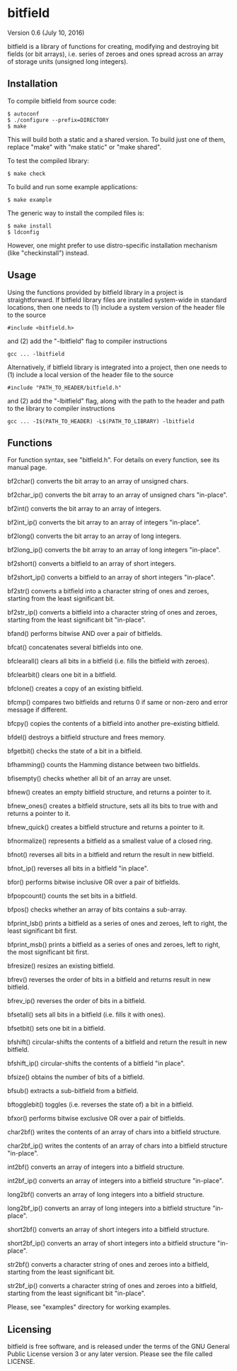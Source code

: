 bitfield
========

Version 0.6 (July 10, 2016)

bitfield is a library of functions for creating, modifying and destroying bit 
fields (or bit arrays), i.e. series of zeroes and ones spread across an array 
of storage units (unsigned long integers).

Installation
------------

To compile bitfield from source code:

    $ autoconf
    $ ./configure --prefix=DIRECTORY
    $ make

This will build both a static and a shared version. To build just one of them, 
replace "make" with "make static" or "make shared".

To test the compiled library:

    $ make check

To build and run some example applications:

    $ make example

The generic way to install the compiled files is:

    $ make install
    $ ldconfig

However, one might prefer to use distro-specific installation mechanism (like 
"checkinstall") instead.

Usage
-----

Using the functions provided by bitfield library in a project is 
straightforward.
If bitfield library files are installed system-wide in standard locations, then 
one needs to (1) include a system version of the header file to the source

    #include <bitfield.h>

and (2) add the "-lbitfield" flag to compiler instructions

    gcc ... -lbitfield

Alternatively, if bitfield library is integrated into a project, then one needs 
to (1) include a local version of the header file to the source

    #include "PATH_TO_HEADER/bitfield.h"

and (2) add the "-lbitfield" flag, along with the path to the header and path 
to the library to compiler instructions

    gcc ... -I$(PATH_TO_HEADER) -L$(PATH_TO_LIBRARY) -lbitfield

Functions
---------

For function syntax, see "bitfield.h". For details on every function, see its 
manual page.

bf2char() converts the bit array to an array of unsigned chars.

bf2char_ip() converts the bit array to an array of unsigned chars "in-place".

bf2int() converts the bit array to an array of integers.

bf2int_ip() converts the bit array to an array of integers "in-place".

bf2long() converts the bit array to an array of long integers.

bf2long_ip() converts the bit array to an array of long integers "in-place".

bf2short() converts a bitfield to an array of short integers.

bf2short_ip() converts a bitfield to an array of short integers "in-place".

bf2str() converts a bitfield into a character string of ones and zeroes,
starting from the least significant bit.

bf2str_ip() converts a bitfield into a character string of ones and zeroes,
starting from the least significant bit "in-place".

bfand() performs bitwise AND over a pair of bitfields.

bfcat() concatenates several bitfields into one.

bfclearall() clears all bits in a bitfield (i.e. fills the bitfield with 
zeroes).

bfclearbit() clears one bit in a bitfield.

bfclone() creates a copy of an existing bitfield.

bfcmp() compares two bitfields and returns 0 if same or non-zero and error 
message if different.

bfcpy() copies the contents of a bitfield into another pre-existing bitfield.

bfdel() destroys a bitfield structure and frees memory.

bfgetbit() checks the state of a bit in a bitfield.

bfhamming() counts the Hamming distance between two bitfields.

bfisempty() checks whether all bit of an array are unset.

bfnew() creates an empty bitfield structure, and returns a pointer to it.

bfnew_ones() creates a bitfield structure, sets all its bits to true with and 
returns a pointer to it.

bfnew_quick() creates a bitfield structure and returns a pointer to it.

bfnormalize() represents a bitfield as a smallest value of a closed ring.

bfnot() reverses all bits in a bitfield and return the result in new bitfield.

bfnot_ip() reverses all bits in a bitfield "in place".

bfor() performs bitwise inclusive OR over a pair of bitfields.

bfpopcount() counts the set bits in a bitfield.

bfpos() checks whether an array of bits contains a sub-array.

bfprint_lsb() prints a bitfield as a series of ones and zeroes, left to right, the
least significant bit first.

bfprint_msb() prints a bitfield as a series of ones and zeroes, left to right, the
most significant bit first.

bfresize() resizes an existing bitfield.

bfrev() reverses the order of bits in a bitfield and returns result in new 
bitfield.

bfrev_ip() reverses the order of bits in a bitfield.

bfsetall() sets all bits in a bitfield (i.e. fills it with ones).

bfsetbit() sets one bit in a bitfield.

bfshift() circular-shifts the contents of a bitfield and return the result in 
new bitfield.

bfshift_ip() circular-shifts the contents of a bitfield "in place".

bfsize() obtains the number of bits of a bitfield.

bfsub() extracts a sub-bitfield from a bitfield.

bftogglebit() toggles (i.e. reverses the state of) a bit in a bitfield.

bfxor() performs bitwise exclusive OR over a pair of bitfields.

char2bf() writes the contents of an array of chars into a bitfield structure.

char2bf_ip() writes the contents of an array of chars into a bitfield structure "in-place".

int2bf() converts an array of integers into a bitfield structure.

int2bf_ip() converts an array of integers into a bitfield structure "in-place".

long2bf() converts an array of long integers into a bitfield structure.

long2bf_ip() converts an array of long integers into a bitfield structure "in-place".

short2bf() converts an array of short integers into a bitfield structure.

short2bf_ip() converts an array of short integers into a bitfield structure "in-place".

str2bf() converts a character string of ones and zeroes into a bitfield,
starting from the least significant bit.

str2bf_ip() converts a character string of ones and zeroes into a bitfield,
starting from the least significant bit "in-place".

Please, see "examples" directory for working examples.

Licensing
---------

bitfield is free software, and is released under the terms of the GNU General 
Public License version 3 or any later version. Please see the file called 
LICENSE.

